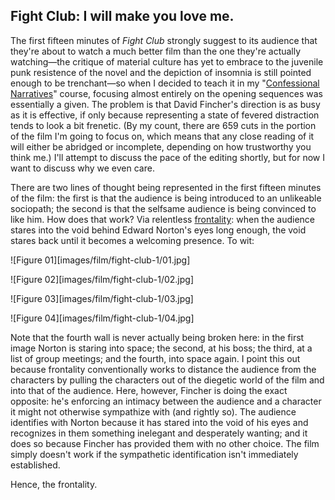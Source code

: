 ## Fight Club: I will make you love me.

The first fifteen minutes of *Fight Club* strongly suggest to its audience that they're about to watch a much better film than the one they're actually watching—the critique of material culture has yet to embrace to the juvenile punk resistence of the novel and the depiction of insomnia is still pointed enough to be trenchant—so when I decided to teach it in my "[Confessional Narratives](http://acephalous.typepad.com/acephalous/2010/07/fall-comics-courses-american-manga-and-coming-of-age.html)" course, focusing almost entirely on the opening sequences was essentially a given.  The problem is that David Fincher's direction is as busy as it is effective, if only because representing a state of fevered distraction tends to look a bit frenetic.  (By my count, there are 659 cuts in the portion of the film I'm going to focus on, which means that any close reading of it will either be abridged or incomplete, depending on how trustworthy you think me.)  I'll attempt to discuss the pace of the editing shortly, but for now I want to discuss why we even care.

There are two lines of thought being represented in the first fifteen minutes of the film: the first is that the audience is being introduced to an unlikeable sociopath; the second is that the selfsame audience is being convinced to like him.  How does that work?  Via relentless [frontality](http://classes.yale.edu/film-analysis/htmfiles/mise-en-scene.htm#54569): when the audience stares into the void behind Edward Norton's eyes long enough, the void stares back until it becomes a welcoming presence.  To wit:

![Figure 01][images/film/fight-club-1/01.jpg]

![Figure 02][images/film/fight-club-1/02.jpg]

![Figure 03][images/film/fight-club-1/03.jpg]

![Figure 04][images/film/fight-club-1/04.jpg]

Note that the fourth wall is never actually being broken here: in the first image Norton is staring into space; the second, at his boss; the third, at a list of group meetings; and the fourth, into space again.  I point this out because frontality conventionally works to distance the audience from the characters by pulling the characters out of the diegetic world of the film and into that of the audience.  Here, however, Fincher is doing the exact opposite: he's enforcing an intimacy between the audience and a character it might not otherwise sympathize with (and rightly so).  The audience identifies with Norton because it has stared into the void of his eyes and recognizes in them something inelegant and desperately wanting; and it does so because Fincher has provided them with no other choice.  The film simply doesn't work if the sympathetic identification isn't immediately established.

Hence, the frontality.
